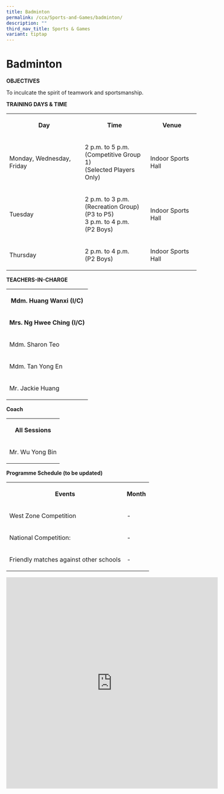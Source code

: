 ```yaml
---
title: Badminton
permalink: /cca/Sports-and-Games/badminton/
description: ""
third_nav_title: Sports & Games
variant: tiptap
---
```

<h1>Badminton</h1>
<p><strong>OBJECTIVES</strong>
</p>
<p>To inculcate the spirit of teamwork and sportsmanship.</p>
<p><strong>TRAINING DAYS &amp; TIME</strong>
</p>
<table>
<tbody>
<tr>
<th rowspan="1" colspan="1">
<p>Day</p>
</th>
<th rowspan="1" colspan="1">
<p>Time
<br>
</p>
</th>
<th rowspan="1" colspan="1">
<p>Venue
<br>
</p>
</th>
</tr>
<tr>
<td rowspan="1" colspan="1">
<p>Monday, Wednesday, Friday
<br>
</p>
</td>
<td rowspan="1" colspan="1">
<p>2 p.m. to 5 p.m.
<br>(Competitive Group 1)
<br>(Selected Players Only)</p>
</td>
<td rowspan="1" colspan="1">
<p>Indoor Sports Hall
<br>
</p>
</td>
</tr>
<tr>
<td rowspan="1" colspan="1">
<p>Tuesday
<br>
</p>
</td>
<td rowspan="1" colspan="1">
<p>2 p.m. to 3 p.m.
<br>(Recreation Group)
<br>(P3 to P5)
<br>3 p.m. to 4 p.m.
<br>(P2 Boys)</p>
</td>
<td rowspan="1" colspan="1">
<p>Indoor Sports Hall
<br>
</p>
</td>
</tr>
<tr>
<td rowspan="1" colspan="1">
<p>Thursday
<br>
</p>
</td>
<td rowspan="1" colspan="1">
<p>2 p.m. to 4 p.m.
<br>(P2 Boys)</p>
</td>
<td rowspan="1" colspan="1">
<p>Indoor Sports Hall
<br>
</p>
</td>
</tr>
</tbody>
</table>
<p><strong>TEACHERS-IN-CHARGE</strong>
</p>
<table>
<tbody>
<tr>
<th rowspan="1" colspan="1">
<p>Mdm. Huang Wanxi (I/C)</p>
</th>
</tr>
<tr>
<td rowspan="1" colspan="1">
<p><strong>Mrs. Ng Hwee Ching (I/C)</strong>
</p>
</td>
</tr>
<tr>
<td rowspan="1" colspan="1">
<p>Mdm. Sharon Teo</p>
</td>
</tr>
<tr>
<td rowspan="1" colspan="1">
<p>Mdm. Tan Yong En</p>
</td>
</tr>
<tr>
<td rowspan="1" colspan="1">
<p>Mr. Jackie Huang</p>
</td>
</tr>
</tbody>
</table>
<p><strong>Coach</strong>
</p>
<table>
<tbody>
<tr>
<th rowspan="1" colspan="1">
<p>All Sessions</p>
</th>
</tr>
<tr>
<td rowspan="1" colspan="1">
<p>Mr. Wu Yong Bin</p>
</td>
</tr>
</tbody>
</table>
<p><strong>Programme Schedule (to be updated)</strong>
</p>
<table>
<tbody>
<tr>
<th rowspan="1" colspan="1">
<p>Events</p>
</th>
<th rowspan="1" colspan="1">
<p>Month
<br>
</p>
</th>
</tr>
<tr>
<td rowspan="1" colspan="1">
<p>West Zone Competition
<br>
</p>
</td>
<td rowspan="1" colspan="1">
<p>-</p>
</td>
</tr>
<tr>
<td rowspan="1" colspan="1">
<p>National Competition:
<br>
</p>
</td>
<td rowspan="1" colspan="1">
<p>-
<br>
</p>
</td>
</tr>
<tr>
<td rowspan="1" colspan="1">
<p>Friendly matches against other schools
<br>
</p>
</td>
<td rowspan="1" colspan="1">
<p>-</p>
</td>
</tr>
</tbody>
</table>
<div class="iframe-wrapper">
<iframe height="560" width="560" allowfullscreen="true" frameborder="0" src="https://docs.google.com/presentation/d/e/2PACX-1vS_eFUrkBTn7eE0MpKBaiO2_4uSDb5Io9gXpczEWt9-m0qonx1EEDZq1csiBE2TcvBPrMx55Q-zqrom/embed?start=true&amp;loop=true&amp;delayms=3000"></iframe>
</div>
<p></p>